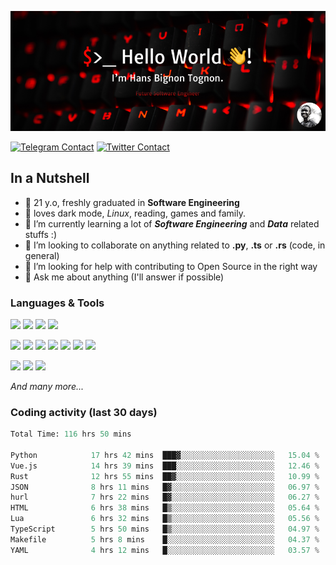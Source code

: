 ![Cover](assets/gh-readme-cover.png)

[![Telegram Contact](https://img.shields.io/badge/Telegram-%230088CC.svg?style=for-the-badge&logo=telegram&logoColor=white)](https://t.me/hanstobi) [![Twitter Contact](https://img.shields.io/badge/Twitter-%2308A0E9.svg?style=for-the-badge&logo=twitter&logoColor=white)](https://twitter.com/_tobihans)

## In a Nutshell
- 👤 21 y.o, freshly graduated in **Software Engineering**
- 🖤 loves dark mode, *Linux*, reading, games and family.
- 🌱 I’m currently learning a lot of ***Software Engineering*** and ***Data*** related stuffs :)
- 👯 I’m looking to collaborate on anything related to **.py**, **.ts** or **.rs** (code, in general)
- 🤔 I’m looking for help with contributing to Open Source in the right way
- 💬 Ask me about anything (I'll answer if possible)

### Languages & Tools
![](https://img.shields.io/badge/Linux-%23eab30f.svg?style=for-the-badge&logo=linux&logoColor=black) ![](https://img.shields.io/badge/Git-%23e54a2f.svg?style=for-the-badge&logo=git&logoColor=white) ![](https://img.shields.io/badge/Github-%231a1d21.svg?style=for-the-badge&logo=github&logoColor=white) ![](https://img.shields.io/badge/Docker-%230394f0.svg?style=for-the-badge&logo=docker&logoColor=white)

![](https://img.shields.io/badge/C-%231a1d21.svg?style=for-the-badge&logo=C&logoColor=white) ![](https://img.shields.io/badge/TypeScript-%230074c2.svg?style=for-the-badge&logo=typescript&logoColor=white) ![](https://img.shields.io/badge/Python-%23f0c540.svg?style=for-the-badge&logo=python) ![](https://img.shields.io/badge/Rust-%23ea4800.svg?style=for-the-badge&logo=rust) ![](https://img.shields.io/badge/Php-%237175aa.svg?style=for-the-badge&logo=php&logoColor=white) ![](https://img.shields.io/badge/HTML-%23d84924.svg?style=for-the-badge&logo=html5&logoColor=white) ![](https://img.shields.io/badge/Scss-%23c45f92.svg?style=for-the-badge&logo=sass&logoColor=white)

![](https://img.shields.io/badge/Vue-%23314559.svg?style=for-the-badge&logo=vue.js) ![](https://img.shields.io/badge/Laravel-%23e54a2f.svg?style=for-the-badge&logo=laravel&logoColor=white) ![](https://img.shields.io/badge/Adonis-%235a45ff.svg?style=for-the-badge&logo=adonisjs)

*And many more...*

### Coding activity (last 30 days)
<!--START_SECTION:waka-->

```python
Total Time: 116 hrs 50 mins

Python            17 hrs 42 mins  ███▓░░░░░░░░░░░░░░░░░░░░░   15.04 %
Vue.js            14 hrs 39 mins  ███░░░░░░░░░░░░░░░░░░░░░░   12.46 %
Rust              12 hrs 55 mins  ██▓░░░░░░░░░░░░░░░░░░░░░░   10.99 %
JSON              8 hrs 11 mins   █▓░░░░░░░░░░░░░░░░░░░░░░░   06.97 %
hurl              7 hrs 22 mins   █▓░░░░░░░░░░░░░░░░░░░░░░░   06.27 %
HTML              6 hrs 38 mins   █▒░░░░░░░░░░░░░░░░░░░░░░░   05.64 %
Lua               6 hrs 32 mins   █▒░░░░░░░░░░░░░░░░░░░░░░░   05.56 %
TypeScript        5 hrs 50 mins   █▒░░░░░░░░░░░░░░░░░░░░░░░   04.97 %
Makefile          5 hrs 8 mins    █░░░░░░░░░░░░░░░░░░░░░░░░   04.37 %
YAML              4 hrs 12 mins   █░░░░░░░░░░░░░░░░░░░░░░░░   03.57 %
```

<!--END_SECTION:waka-->

